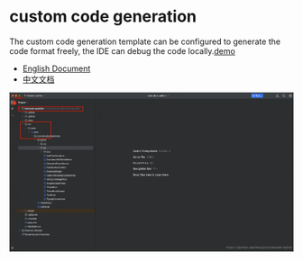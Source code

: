 # custom code generation
  The custom code generation template can be configured to generate the code format freely, the IDE can debug the code locally.[demo](https://github.com/shuzijun/leetcode-question)  
  - [English Document]()  
  - [中文文档](https://github.com/shuzijun/leetcode-editor/blob/master/CustomCode_ZH.md)   
  <p align="center">
    <img src="https://raw.githubusercontent.com/shuzijun/leetcode-editor/master/doc/customConfig-100.gif" alt="demo"/>
  </p>  
